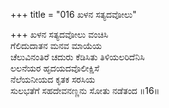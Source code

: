 +++
title = "016 ಖಳನ ಸತ್ಯದವೋಲು"

+++
ಖಳನ ಸತ್ಯದವೋಲು ವಂಚಿಸಿ  
ಗೆಲಿದುದಾತನ ಮನವ ಮಾಯೆಯ  
ಚೆಲುವಿನಂತಿರೆ ಚದುರು ಕೆಡಿಸಿತು ತಿಳಿಯಲರಿದೆನಿಸಿ   
ಲಲನೆಯರ ಹೃದಯದವೊಲೀಕ್ಷಿಸೆ  
ನೆಲೆಯನೀಯದ ಕೃತಕ ಸರಸಿಯ  
ಸುಲಭತೆಗೆ ಸಹದೇವನಣ್ಣನು ಸೋತು ನಡೆತಂದ      ॥16॥
